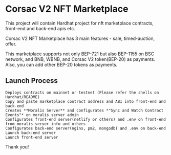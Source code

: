 # Corsac V2 NFT Marketplace

This project will contain Hardhat project for nft marketplace contracts, front-end and back-end apis etc.

Corsac V2 NFT Marketplace has 3 main features - sale, timed-auction, offer.

This marketplace supports not only BEP-721 but also BEP-1155 on BSC network, and BNB, WBNB, and Corsac V2 token(BEP-20) as payments.
Also, you can add other BEP-20 tokens as payments.

## Launch Process

```
Deploys contracts on mainnet or testnet (Please refer the shells on Hardhat/README)
Copy and paste marketplace contract address and ABI into front-end and back-end
Creates **Moralis Server** and configurates *"Sync and Watch Contract Events"* on moralis server admin
Configurates front-end server(netlify or others) and .env on front-end from moralis server info and others
Configurates back-end server(nginx, pm2, mongodb) and .env on back-end
Launch back-end server
Launch front-end server
```

Thank you!
